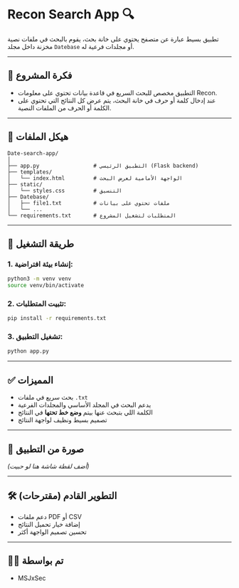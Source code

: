 
# Recon Search App 🔍

تطبيق بسيط عبارة عن متصفح يحتوي على خانة بحث، يقوم بالبحث في ملفات نصية مخزنة داخل مجلد `Datebase` أو مجلدات فرعية له.

---

## 🧠 فكرة المشروع

- التطبيق مخصص للبحث السريع في قاعدة بيانات تحتوي على معلومات Recon.
- عند إدخال كلمة أو حرف في خانة البحث، يتم عرض كل النتائج التي تحتوي على الكلمة أو الحرف من الملفات النصية.

---

## 📁 هيكل الملفات

```
Date-search-app/
│
├── app.py                 # التطبيق الرئيسي (Flask backend)
├── templates/
│   └── index.html         # الواجهة الأمامية لعرض البحث
├── static/
│   └── styles.css         # التنسيق
├── Datebase/
│   ├── file1.txt          # ملفات تحتوي على بيانات
│   └── ...
└── requirements.txt       # المتطلبات لتشغيل المشروع
```

---

## 🚀 طريقة التشغيل

### 1. إنشاء بيئة افتراضية:

```bash
python3 -m venv venv
source venv/bin/activate
```

### 2. تثبيت المتطلبات:

```bash
pip install -r requirements.txt
```

### 3. تشغيل التطبيق:

```bash
python app.py
```

---

## ✅ المميزات

- بحث سريع في ملفات `.txt`
- يدعم البحث في المجلد الأساسي والمجلدات الفرعية
- الكلمة اللي بتبحث عنها بيتم **وضع خط تحتها** في النتائج
- تصميم بسيط ونظيف لواجهة النتائج

---

## 📸 صورة من التطبيق

*(أضف لقطة شاشة هنا لو حبيت)*

---

## 🛠 التطوير القادم (مقترحات)

- دعم ملفات PDF أو CSV
- إضافة خيار تحميل النتائج
- تحسين تصميم الواجهة أكثر

---

## 🧑‍💻 تم بواسطة

- MSJxSec
